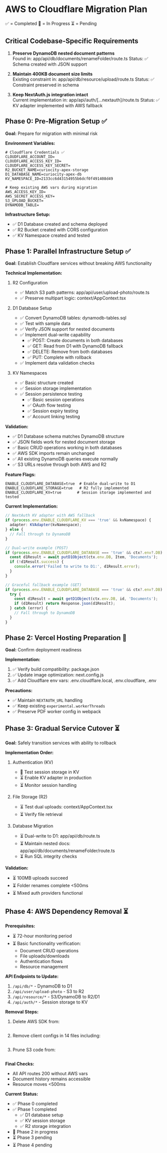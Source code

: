 # AWS to Cloudflare Migration Plan

✅ = Completed
🚧 = In Progress
⏳ = Pending

## Critical Codebase-Specific Requirements

1. **Preserve DynamoDB nested document patterns**  
   Found in: app/api/db/documents/renameFolder/route.ts
   Status: ✅ Schema created with JSON support

2. **Maintain 400KB document size limits**  
   Existing constraint in: app/api/db/resource/upload/route.ts
   Status: ✅ Constraint preserved in schema

3. **Keep NextAuth.js integration intact**  
   Current implementation in: app/api/auth/[...nextauth]/route.ts
   Status: ✅ KV adapter implemented with AWS fallback

## Phase 0: Pre-Migration Setup ✅

**Goal:** Prepare for migration with minimal risk

**Environment Variables:**

```env
# Cloudflare Credentials ✅
CLOUDFLARE_ACCOUNT_ID=
CLOUDFLARE_ACCESS_KEY_ID=
CLOUDFLARE_ACCESS_KEY_SECRET=
R2_BUCKET_NAME=curiocity-apex-storage
D1_DATABASE_NAME=curiocity-apex-db
KV_NAMESPACE_ID=2133cc6d43154955b6dcf0f491408d49

# Keep existing AWS vars during migration
AWS_ACCESS_KEY_ID=
AWS_SECRET_ACCESS_KEY=
S3_UPLOAD_BUCKET=
DYNAMODB_TABLE=
```

**Infrastructure Setup:**

- ✅ D1 Database created and schema deployed
- ✅ R2 Bucket created with CORS configuration
- ✅ KV Namespace created and tested

## Phase 1: Parallel Infrastructure Setup ✅

**Goal:** Establish Cloudflare services without breaking AWS functionality

**Technical Implementation:**

1. R2 Configuration

   - ✅ Match S3 path patterns: app/api/user/upload-photo/route.ts
   - ✅ Preserve multipart logic: context/AppContext.tsx

2. D1 Database Setup

   - ✅ Convert DynamoDB tables: dynamodb-tables.sql
   - ✅ Test with sample data
   - ✅ Verify JSON support for nested documents
   - ✅ Implement dual-write capability
     - ✅ POST: Create documents in both databases
     - ✅ GET: Read from D1 with DynamoDB fallback
     - ✅ DELETE: Remove from both databases
     - ✅ PUT: Complete with rollback
   - ✅ Implement data validation checks

3. KV Namespaces
   - ✅ Basic structure created
   - ✅ Session storage implementation
   - ✅ Session persistence testing
     - ✅ Basic session operations
     - ✅ OAuth flow testing
     - ✅ Session expiry testing
     - ✅ Account linking testing

**Validation:**

- ✅ D1 Database schema matches DynamoDB structure
- ✅ JSON fields work for nested document storage
- ✅ Basic CRUD operations working in both databases
- ✅ AWS SDK imports remain unchanged
- ✅ All existing DynamoDB queries execute normally
- ✅ S3 URLs resolve through both AWS and R2

**Feature Flags:**

```env
ENABLE_CLOUDFLARE_DATABASE=true  # Enable dual-write to D1
ENABLE_CLOUDFLARE_STORAGE=true   # R2 fully implemented
ENABLE_CLOUDFLARE_KV=true       # Session storage implemented and tested
```

**Current Implementation:**

```typescript
// NextAuth KV adapter with AWS fallback
if (process.env.ENABLE_CLOUDFLARE_KV === 'true' && kvNamespace) {
  adapter: KVAdapter(kvNamespace);
} else {
  // Fall through to DynamoDB
}

// Dual-write example (POST)
if (process.env.ENABLE_CLOUDFLARE_DATABASE === 'true' && ctx?.env?.DB) {
  const d1Result = await putD1Object(ctx.env.DB, Item, 'Documents');
  if (!d1Result.success) {
    console.error('Failed to write to D1:', d1Result.error);
  }
}

// Graceful fallback example (GET)
if (process.env.ENABLE_CLOUDFLARE_DATABASE === 'true' && ctx?.env?.DB) {
  try {
    const d1Result = await getD1Object(ctx.env.DB, id, 'Documents');
    if (d1Result) return Response.json(d1Result);
  } catch (error) {
    // Fall through to DynamoDB
  }
}
```

## Phase 2: Vercel Hosting Preparation 🚧

**Goal:** Confirm deployment readiness

**Implementation:**

1. ✅ Verify build compatibility: package.json
2. ✅ Update image optimization: next.config.js
3. ✅ Add Cloudflare env vars: .env.cloudflare.local, .env.cloudflare, .env

**Precautions:**

- ✅ Maintain `NEXTAUTH_URL` handling
- ✅ Keep existing `experimental.workerThreads`
- ✅ Preserve PDF worker config in webpack

## Phase 3: Gradual Service Cutover ⏳

**Goal:** Safely transition services with ability to rollback

**Implementation Order:**

1. Authentication (KV)

   - 🚧 Test session storage in KV
   - ⏳ Enable KV adapter in production
   - ⏳ Monitor session handling

2. File Storage (R2)

   - ⏳ Test dual uploads: context/AppContext.tsx
   - ⏳ Verify file retrieval

3. Database Migration
   - ⏳ Dual-write to D1: app/api/db/route.ts
   - ⏳ Maintain nested docs: app/api/db/documents/renameFolder/route.ts
   - ⏳ Run SQL integrity checks

**Validation:**

- ⏳ 100MB uploads succeed
- ⏳ Folder renames complete <500ms
- ⏳ Mixed auth providers functional

## Phase 4: AWS Dependency Removal ⏳

**Prerequisites:**

- ⏳ 72-hour monitoring period
- ⏳ Basic functionality verification:
  - Document CRUD operations
  - File uploads/downloads
  - Authentication flows
  - Resource management

**API Endpoints to Update:**

1. `/api/db/*` - DynamoDB to D1
2. `/api/user/upload-photo` - S3 to R2
3. `/api/resource/*` - S3/DynamoDB to R2/D1
4. `/api/auth/*` - Session storage to KV

**Removal Steps:**

1. Delete AWS SDK from:

   ```json:package.json:15-19

   ```

2. Remove client configs in 14 files including:

   ```typescript:app/api/db/route.ts:15

   ```

3. Prune S3 code from:

   ```typescript:app/api/user/upload-photo/route.ts:9

   ```

**Final Checks:**

- All API routes 200 without AWS vars
- Document history remains accessible
- Resource moves <500ms

**Current Status:**

- ✅ Phase 0 completed
- ✅ Phase 1 completed
  - ✅ D1 database setup
  - ✅ KV session storage
  - ✅ R2 storage integration
- 🚧 Phase 2 in progress
- ⏳ Phase 3 pending
- ⏳ Phase 4 pending
